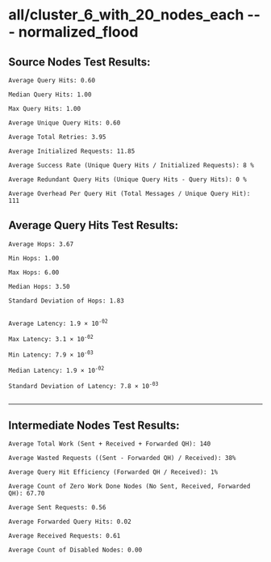 # all/cluster_6_with_20_nodes_each --- normalized_flood
## Source Nodes Test Results:
	Average Query Hits: 0.60

	Median Query Hits: 1.00

	Max Query Hits: 1.00

	Average Unique Query Hits: 0.60

	Average Total Retries: 3.95

	Average Initialized Requests: 11.85

	Average Success Rate (Unique Query Hits / Initialized Requests): 8 %

	Average Redundant Query Hits (Unique Query Hits - Query Hits): 0 %

	Average Overhead Per Query Hit (Total Messages / Unique Query Hit): 111



## Average Query Hits Test Results:
<pre><code>Average Hops: 3.67

Min Hops: 1.00

Max Hops: 6.00

Median Hops: 3.50

Standard Deviation of Hops: 1.83


Average Latency: 1.9 × 10<sup>-02</sup>

Max Latency: 3.1 × 10<sup>-02</sup>

Min Latency: 7.9 × 10<sup>-03</sup>

Median Latency: 1.9 × 10<sup>-02</sup>

Standard Deviation of Latency: 7.8 × 10<sup>-03</sup>

</code></pre>

---------------------------------------------
## Intermediate Nodes Test Results:

	Average Total Work (Sent + Received + Forwarded QH): 140

	Average Wasted Requests ((Sent - Forwarded QH) / Received): 38%

	Average Query Hit Efficiency (Forwarded QH / Received): 1%

	Average Count of Zero Work Done Nodes (No Sent, Received, Forwarded QH): 67.70

	Average Sent Requests: 0.56

	Average Forwarded Query Hits: 0.02

	Average Received Requests: 0.61

	Average Count of Disabled Nodes: 0.00

